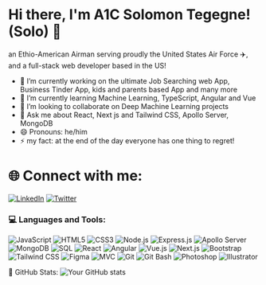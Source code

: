 # Hi there, I'm A1C Solomon Tegegne! (Solo) 👋

an Ethio-American Airman serving proudly the United States Air Force ✈️, and a full-stack web developer based in the US!

- 🔭 I’m currently working on the ultimate Job Searching web App, Business Tinder App, kids and parents based App and many more
- 🌱 I’m currently learning Machine Learning, TypeScript, Angular and Vue
- 👯 I’m looking to collaborate on Deep Machine Learning projects
- 💬 Ask me about React, Next js and Tailwind CSS, Apollo Server, MongoDB
- 😄 Pronouns: he/him
- ⚡ my fact:  at the end of the day everyone has one thing to regret!

# 🌐 Connect with me:

[![LinkedIn](https://img.shields.io/badge/LinkedIn-0077B5?style=for-the-badge&logo=linkedin&logoColor=white)](https://www.linkedin.com/in/solomon-tegegne-7b347027a/)
[![Twitter](https://img.shields.io/badge/Twitter-1DA1F2?style=for-the-badge&logo=twitter&logoColor=white)](https://twitter.com/blk_wyt)

### 💻 Languages and Tools:

![JavaScript](https://img.shields.io/badge/-JavaScript-F7DF1E?style=for-the-badge&logo=javascript&logoColor=black)
![HTML5](https://img.shields.io/badge/-HTML5-E34F26?style=for-the-badge&logo=html5&logoColor=white)
![CSS3](https://img.shields.io/badge/-CSS3-1572B6?style=for-the-badge&logo=css3&logoColor=white)
![Node.js](https://img.shields.io/badge/-Node.js-339933?style=for-the-badge&logo=node.js&logoColor=white)
![Express.js](https://img.shields.io/badge/-Express.js-000000?style=for-the-badge&logo=express&logoColor=white)
![Apollo Server](https://img.shields.io/badge/-Apollo_Server-311C87?style=for-the-badge&logo=apollo-graphql&logoColor=white)
![MongoDB](https://img.shields.io/badge/-MongoDB-47A248?style=for-the-badge&logo=mongodb&logoColor=white)
![SQL](https://img.shields.io/badge/-SQL-003B57?style=for-the-badge&logo=sql&logoColor=white)
![React](https://img.shields.io/badge/-React-61DAFB?style=for-the-badge&logo=react&logoColor=black)
![Angular](https://img.shields.io/badge/-Angular-DD0031?style=for-the-badge&logo=angular&logoColor=white)
![Vue.js](https://img.shields.io/badge/-Vue.js-4FC08D?style=for-the-badge&logo=vue.js&logoColor=white)
![Next.js](https://img.shields.io/badge/-Next.js-000000?style=for-the-badge&logo=next.js&logoColor=white)
![Bootstrap](https://img.shields.io/badge/-Bootstrap-563D7C?style=for-the-badge&logo=bootstrap&logoColor=white)
![Tailwind CSS](https://img.shields.io/badge/-Tailwind_CSS-38B2AC?style=for-the-badge&logo=tailwind-css&logoColor=white)
![Figma](https://img.shields.io/badge/-Figma-F24E1E?style=for-the-badge&logo=figma&logoColor=white)
![MVC](https://img.shields.io/badge/-MVC-666666?style=for-the-badge&logo=.net&logoColor=white)
![Git](https://img.shields.io/badge/-Git-F05032?style=for-the-badge&logo=git&logoColor=white)
![Git Bash](https://img.shields.io/badge/-Git_Bash-4E4E4E?style=for-the-badge&logo=gnu-bash&logoColor=white)
![Photoshop](https://img.shields.io/badge/-Photoshop-31A8FF?style=for-the-badge&logo=adobe-photoshop&logoColor=white)
![Illustrator](https://img.shields.io/badge/-Illustrator-FF9A00?style=for-the-badge&logo=adobe-illustrator&logoColor=white)

🚀 GitHub Stats:
![Your GitHub stats](https://github-readme-stats.vercel.app/api?username=solowon27&show_icons=true&theme=dark&hide=none)
